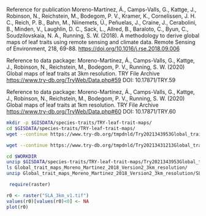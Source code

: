 Reference for publication
Moreno-Martínez, Á., Camps-Valls, G., Kattge, J., Robinson, N., Reichstein, M., Bodegom, P. V., Kramer, K., Cornelissen, J. H. C., Reich, P. B., Bahn, M., Niinemets, Ü., Peñuelas, J., Craine, J., Cerabolini, B., Minden, V., Laughlin, D. C., Sack, L., Allred, B., Baraloto, C., Byun, C., Soudzilovskaia, N. A., Running, S. W. (2018). A methodology to derive global maps of leaf traits using remote sensing and climate data. Remote Sensing of Environment, 218, 69-88. https://doi.org/10.1016/j.rse.2018.09.006

Reference to data package:	Moreno-Martínez, Á., Camps-Valls, G., Kattge, J., Robinson, N., Reichstein, M., Bodegom, P. V., Running, S. W. (2020) Global maps of leaf traits at 3km resolution. TRY File Archive https://www.try-db.org/TryWeb/Data.php#59
DOI:	10.17871/TRY.59

Reference to data package:	Moreno-Martínez, Á., Camps-Valls, G., Kattge, J., Robinson, N., Reichstein, M., Bodegom, P. V., Running, S. W. (2020) Global maps of leaf traits at 1km resolution. TRY File Archive https://www.try-db.org/TryWeb/Data.php#60
DOI:	10.17871/TRY.60

```sh
mkdir -p $GISDATA/species-traits/TRY-leaf-trait-maps/
cd $GISDATA/species-traits/TRY-leaf-trait-maps/
wget --continue https://www.try-db.org/tmpdnld/Try2021343953Global_trait_maps_vs2_3km_res.zip

wget --continue https://www.try-db.org/tmpdnld/Try20213431213Global_trait_maps_vs2_1km_res.zip

```

```sh
cd $WORKDIR
unzip $GISDATA/species-traits/TRY-leaf-trait-maps/Try2021343953Global_trait_maps_vs2_3km_res.zip
ls Global_trait_maps_Moreno_Martinez_2018_Version2_3km_resolution/
unzip Global_trait_maps_Moreno_Martinez_2018_Version2_3km_resolution/SLA_3km_v1.zip

```

```r
 require(raster)

r0 <- raster("SLA_3km_v1.tif")
values(r0)[values(r0)<0] <- NA
plot(r0)

```
